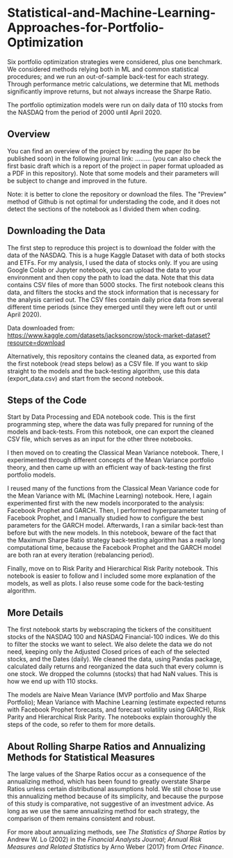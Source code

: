 # Statistical-and-Machine-Learning-Approaches-for-Portfolio-Optimization
Six portfolio optimization strategies were considered, plus one benchmark. We considered methods relying both in ML and common statistical procedures; and we run an out-of-sample back-test for each strategy. Through performance metric calculations, we determine that ML methods significantly improve returns, but not always increase the Sharpe Ratio. 

The portfolio optimization models were run on daily data of 110 stocks from the NASDAQ from the period of 2000 until April 2020.

## Overview
You can find an overview of the project by reading the paper (to be published soon) in the following journal link: .........  (you can also check the first basic draft which is a report of the project in paper format uploaded as a PDF in this repository). Note that some models and their parameters will be subject to change and improved in the future.

Note: it is better to clone the repository or download the files. The "Preview" method of Github is not optimal for understading the code, and it does not detect the sections of the notebook as I divided them when coding.

## Downloading the Data
The first step to reproduce this project is to download the folder with the data of the NASDAQ. This is a huge Kaggle Dataset with data of both stocks and ETFs. For my analysis, I used the data of stocks only. If you are using Google Colab or Jupyter notebook, you can upload the data to your environment and then copy the path to load the data. Note that this data contains CSV files of more than 5000 stocks. The first notebook cleans this data, and filters the stocks and the stock information that is necessary for the analysis carried out. The CSV files contain daily price data from several different time periods (since they emerged until they were left out or until April 2020).

Data downloaded from: https://www.kaggle.com/datasets/jacksoncrow/stock-market-dataset?resource=download

Alternatively, this repository contains the cleaned data, as exported from the first notebook (read steps below) as a CSV file. If you want to skip straight to the models and the back-testing algorithm, use this data (export_data.csv) and start from the second notebook.

## Steps of the Code
Start by Data Processing and EDA notebook code. This is the first programming step, where the data was fully prepared for running of the models and back-tests. From this notebook, one can export the cleaned CSV file, which serves as an input for the other three notebooks.

I then moved on to creating the Classical Mean Variance notebook. There, I experimented through different concepts of the Mean Variance portfolio theory, and then came up with an efficient way of back-testing the first portfolio models. 

I reused many of the functions from the Classical Mean Variance code for the Mean Variance with ML (Machine Learning) notebook. Here, I again experimented first with the new models incorporated to the analysis: Facebook Prophet and GARCH. Then, I performed hyperparameter tuning of Facebook Prophet, and I manually studied how to configure the best parameters for the GARCH model. Afterwards, I ran a similar back-test than before but with the new models. In this notebook, beware of the fact that the Maximum Sharpe Ratio strategy back-testing algorithm has a really long computational time, because the Facebook Prophet and the GARCH model are both ran at every iteration (rebalancing period).

Finally, move on to Risk Parity and Hierarchical Risk Parity notebook. This notebook is easier to follow and I included some more explanation of the models, as well as plots. I also reuse some code for the back-testing algorithm.

## More Details
The first notebook starts by webscraping the tickers of the consitituent stocks of the NASDAQ 100 and NASDAQ Financial-100 indices. We do this to filter the stocks we want to select. We also delete the data we do not need, keeping only the Adjusted Closed prices of each of the selected stocks, and the Dates (daily). We cleaned the data, using Pandas package, calculated daily returns and reorganized the data such that every column is one stock. We dropped the columns (stocks) that had NaN values. This is how we end up with 110 stocks.

The models are Naive Mean Variance (MVP portfolio and Max Sharpe Portfolio); Mean Variance with Machine Learning (estimate expected returns with Facebook Prophet forecasts, and forecast volatility using GARCH), Risk Parity and Hierarchical Risk Parity. The notebooks explain thoroughly the steps of the code, so refer to them for more details.

## About Rolling Sharpe Ratios and Annualizing Methods for Statistical Measures
The large values of the Sharpe Ratios occur as a consequence of the annualizing method, which has been found to greatly overstate Sharpe Ratios unless certain distributional assumptions hold. We still chose to use this annualizing method because of its simplicity, and because the purpose of this study is comparative, not suggestive of an investment advice. As long as we use the same annualizing method for each strategy, the comparison of them remains consistent and robust.

For more about annualizing methods, see _The Statistics of Sharpe Ratios_ by Andrew W. Lo (2002) in the _Financial Analysts Journal_; _Annual Risk Measures and Related Statistics_ by Arno Weber (2017) from _Ortec Finance_.

